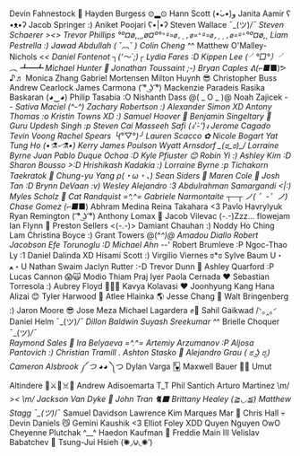 Devin Fahnestock 🫠
Hayden Burgess ⊙▂⊙
Hann Scott (•̀ᴗ•́)و
Janita Aamir ʕ •ᴥ•ʔ
Jacob Springer :)
Aniket Poojari ʕ•|•ʔ
Steven Wallace ¯\_(ツ)_/¯
Steven Schaerer ><>
Trevor Phillips °º¤ø,¸¸,ø¤º°`°º¤ø,¸,ø¤°º¤ø,¸¸,ø¤º°`°º¤ø,¸
Liam Pestrella :)
Jawad Abdullah ( ˘︹˘ )
Colin Cheng ^_^
Matthew O'Malley-Nichols <*<
Daniel Fontenot ┐(‘～`;)┌
Lydia Fares :D
Kippen Lee (╯°□°）╯︵ ┻━┻
Michael Hunter 🍕
Jonathan Toussaint ;-)
Bryan Caples ᕕ(⌐■*■)ᕗ ♪♬
Monica Zhang
Gabriel Mortensen
Milton Huynh 😎
Christopher Buss
Andrew Cearlock
James Carmona ( ͡° ͜ʖ ͡°)
Mackenzie Paradeis
Rasika Baskaran (◕‿◕)
Philip Tasabia :O
Nishanth Dass @( _ O _ )@
Noah Zajicek -*-
Sativa Maciel (^-^)
Zachary Robertson :)
Alexander Simon XD
Antony Thomas :o
Kristin Towns XD :)
Samuel Hoover 🔮
Benjamin Singeltary 👻
Guru Updesh Singh :p
Steven Cai
Masseeh Safi (ง'̀-'́)ง
Jerome Cagado 
Tevin Voong
Rachel Spears ╰(*°▽°*)╯
Lauren Scacco ✿
Nicole Bogart
Yat Tung Ho (•⚗৺⚗•)
Kerry James Poulson
Wyatt Arnsdorf \_(ಠ_ಠ)_/
Lorraine Byrne
Juan Pablo Duque Ochoa :D
Kyle Pfiuster 😊
Robin Yi :)
Ashley Kim :D
Sharon Bousso >:D
Hrishikash Kadakia :)
Lorraine Byrne :p
Tichakorn Taekratok 🙏
Chung-yu Yang ρ(・ω・、)
Sean Siders 🫠
Maren Cole 🐎
Josh Tan :D
Brynn DeVaan :v)
Wesley Alejandro :3
Abdulrahman Samargandi <|:)
Myles Scholz 🦎
Cat Randquist =^.^=
Gabriele Narmontaite ┬─┬ ノ( ゜-゜ノ)
Chase Gomez (⌐■*■)
Abhram Medina
Reina Takahara <3
Pavlo Havrylyuk
Ryan Remington ( ͡° ͜ʖ ͡°)
Anthony Lomax 😤
Jacob Vilevac (-.-)Zzz...
flowejam
Ian Flynn 👻
Preston Sellers <(-.-)>
Damiant Chauhan :)
Noddy Ho Ching Lam
Christina Boyce :)
Grant Towers @(^_^)@
Amadou Diallo
Robert Jacobson
Efe Torunoglu :D
Michael Ahn -_-'
Robert Brumleve :P
Ngoc-Thao Ly :1
Daniel Dalinda XD
Hisami Scott :)
Virgilio Viernes ಠ*ಠ
Sylve Baum U・ﻌ・U
Nathan Swaim
Jaclyn Rutter :-D
Trevor Dunn 🦖
Ashley Quarford :P
Lucas Cannon  😱🙀
Modio Thiam
Praj Iyer
Paola Cernada ❤️
Sebastian Torresola :)
Aubrey Floyd 🤷🏻‍♀️
Kavya Kolavasi ❤️
Joonhyung Kang
Hana Alizai 😊
Tyler Harwood 👀
Atlee Hlainka 🌎
Jesse Chang 👀
Walt Bringenberg :)
Jaron Moore 😎
Jose Meza
Michael Lagardera ✊🦾
Sahil Gaikwad /ᐠ｡‸｡ᐟ\
Daniel Helm ¯\_(ツ)_/¯
Dillon Baldwin
Suyash Sreekumar ^_^
Brielle Choquer ¯\_(ツ)_/¯    
Raymond Sales 🍜
Ira Belyaeva =^.^= 
Artemiy Arzumanov :P
Aljosa Pantovich :)
Christian Tramill *.*
Ashton Stasko 🦇
Alejandro Grau ( ಠ ͜ʖ ರೃ)
Cameron Alsbrook ༼ つ ◕_◕ ༽つ
Dylan Varga 🂾
Maxwell Bauer 👨‍💻
Umut Altindere 👒⚔🏴☠️🌊
Andrew Adisoemarta T_T
Phil Santich
Arturo Martinez  \m/ >_< \m/
Jackson Van Dyke 🍞
John Tran 🐈‍⬛
Brittany Healey (≧◡≦)
Matthew Stagg ¯\_(ツ)_/¯
Samuel Davidson
Lawrence Kim
Marques Mar 🤣
Chris Hall 💀
Devin Daniels 😼
Gemini Kaushik <3 
Elliot Foley XDD
Quyen Nguyen OwO
Cheyenne Plutchak ^__^
Haedon Kaufman 🍕
Freddie Main III
Velislav Babatchev 🤖
Tsung-Jui Hsieh (́✺◞౪◟✺‵)
